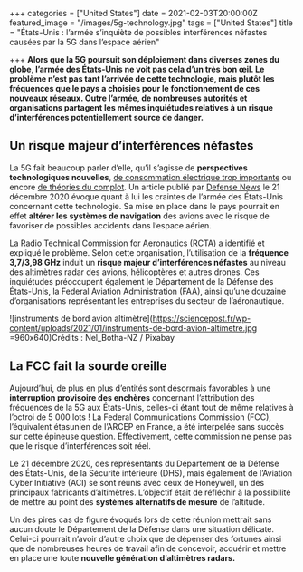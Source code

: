 +++
categories = ["United States"]
date = 2021-02-03T20:00:00Z
featured_image = "/images/5g-technology.jpg"
tags = ["United States"]
title = "États-Unis : l’armée s’inquiète de possibles interférences néfastes causées par la 5G dans l’espace aérien"

+++
**Alors que la 5G poursuit son déploiement dans diverses zones du globe, l’armée des États-Unis ne voit pas cela d’un très bon œil. Le problème n’est pas tant l’arrivée de cette technologie, mais plutôt les fréquences que le pays a choisies pour le fonctionnement de ces nouveaux réseaux. Outre l’armée, de nombreuses autorités et organisations partagent les mêmes inquiétudes relatives à un risque d’interférences potentiellement source de danger.**

## Un risque majeur d’interférences néfastes

La 5G fait beaucoup parler d’elle, qu’il s’agisse de **perspectives technologiques nouvelles**, [de consommation électrique trop importante](https://sciencepost.fr/en-raison-dune-trop-forte-consommation-la-chine-met-ses-installations-5g-en-veille-durant-la-nuit/) ou encore [de théories du complot](https://sciencepost.fr/pourquoi-des-militants-detruisent-des-equipements-5g-en-raison-de-la-pandemie-de-covid-19/). Un article publié par [Defense News](https://www.defensenews.com/2020/12/21/the-military-is-scrambling-to-understand-the-aviation-crash-risk-from-a-new-5g-sale/) le 21 décembre 2020 évoque quant à lui les craintes de l’armée des États-Unis concernant cette technologie. Sa mise en place dans le pays pourrait en effet **altérer les systèmes de navigation** des avions avec le risque de favoriser de possibles accidents dans l’espace aérien.

La Radio Technical Commission for Aeronautics (RCTA) a identifié et expliqué le problème. Selon cette organisation, l’utilisation de la **fréquence 3,7/3,98 GHz** induit un **risque majeur d’interférences néfastes** au niveau des altimètres radar des avions, hélicoptères et autres drones. Ces inquiétudes préoccupent également le Département de la Défense des États-Unis, la Federal Aviation Administration (FAA), ainsi qu’une douzaine d’organisations représentant les entreprises du secteur de l’aéronautique.

![instruments de bord avion altimètre](https://sciencepost.fr/wp-content/uploads/2021/01/instruments-de-bord-avion-altimetre.jpg =960x640)Crédits : Nel_Botha-NZ / Pixabay

## La FCC fait la sourde oreille

Aujourd’hui, de plus en plus d’entités sont désormais favorables à une **interruption provisoire des enchères** concernant l’attribution des fréquences de la 5G aux États-Unis, celles-ci étant tout de même relatives à l’octroi de 5 000 lots ! La Federal Communications Commission (FCC), l’équivalent étasunien de l’ARCEP en France, a été interpelée sans succès sur cette épineuse question. Effectivement, cette commission ne pense pas que le risque d’interférences soit réel.

Le 21 décembre 2020, des représentants du Département de la Défense des États-Unis, de la Sécurité intérieure (DHS), mais également de l’Aviation Cyber Initiative (ACI) se sont réunis avec ceux de Honeywell, un des principaux fabricants d’altimètres. L’objectif était de réfléchir à la possibilité de mettre au point des **systèmes alternatifs de mesure** de l’altitude.

Un des pires cas de figure évoqués lors de cette réunion mettrait sans aucun doute le Département de la Défense dans une situation délicate. Celui-ci pourrait n’avoir d’autre choix que de dépenser des fortunes ainsi que de nombreuses heures de travail afin de concevoir, acquérir et mettre en place une toute **nouvelle génération d’altimètres radars.**